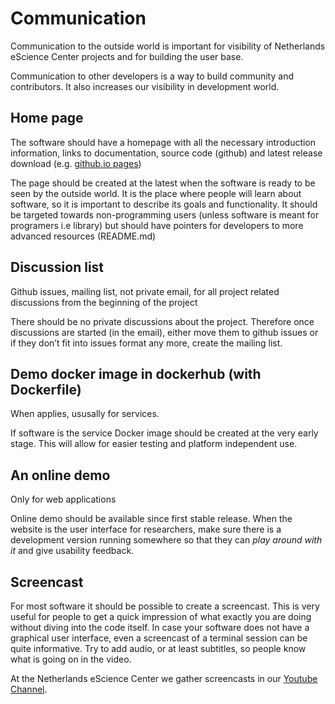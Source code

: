 # Communication

Communication to the outside world is important for visibility of Netherlands eScience Center projects and for building
the user base.

Communication to other developers is a way to build community and contributors. It also increases
our visibility in development world.

## Home page

The software should have a homepage with all the necessary introduction information, links to documentation, source code (github) and latest release download (e.g. [github.io pages](https://pages.github.com/))

The page should be created at the latest when the software is ready to be seen by the outside world. It is the place where people will learn about software, so it is important to describe its goals and functionality.
It should be targeted towards non-programming users (unless software is meant for programers i.e library) but should have
pointers for developers to more advanced resources (README.md)

## Discussion list

Github issues, mailing list, not private email, for all project related
discussions from the beginning of the project

There should be no private discussions about the project. Therefore once discussions are started
(in the email), either move them to github issues or if they don’t fit into issues format any more,
create the mailing list.

## Demo docker image in dockerhub (with Dockerfile)

When applies, ususally for services.

If software is the service Docker image should be created at the very early stage. This will allow for easier testing and platform
independent use.

## An online demo

Only for web applications

Online demo should be available since first stable release.
When the website is the user interface for researchers, make sure there is a development version
running somewhere so that they can *play around with it* and give usability feedback.

## Screencast

For most software it should be possible to create a screencast. This is very useful for people to get a quick impression of what exactly you are doing without diving into the code itself. In case your software does not have a graphical user interface, even a screencast of a terminal session can be quite informative. Try to add audio, or at least subtitles, so people know what is going on in the video.

At the Netherlands eScience Center we gather screencasts in our [Youtube Channel](https://www.youtube.com/user/NLeScienceCenter).


